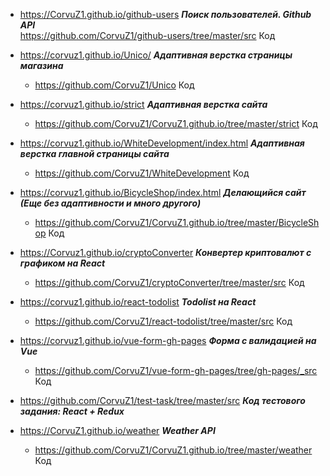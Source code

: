   *  <https://CorvuZ1.github.io/github-users>  **_Поиск пользователей. Github API_**  
     <https://github.com/CorvuZ1/github-users/tree/master/src>  Код  
      
  *  <https://corvuz1.github.io/Unico/> **_Адаптивная верстка страницы магазина_**  
     - <https://github.com/CorvuZ1/Unico> Код  
       
  *  <https://corvuz1.github.io/strict>  **_Адаптивная верстка сайта_**  
     - <https://github.com/CorvuZ1/CorvuZ1.github.io/tree/master/strict>  Код  
        
  *  <https://corvuz1.github.io/WhiteDevelopment/index.html>  **_Адаптивная верстка главной страницы сайта_**  
     - <https://github.com/CorvuZ1/WhiteDevelopment>  Код  

  *  <https://corvuz1.github.io/BicycleShop/index.html> **_Делающийся сайт (Еще без адаптивности и много другого)_**  
     - <https://github.com/CorvuZ1/CorvuZ1.github.io/tree/master/BicycleShop> Код  

  *  <https://Corvuz1.github.io/cryptoConverter>  **_Конвертер криптовалют с графиком на React_**  
     - <https://github.com/CorvuZ1/cryptoConverter/tree/master/src>  Код  

  *  <https://corvuz1.github.io/react-todolist>  **_Todolist на React_**  
     - <https://github.com/CorvuZ1/react-todolist/tree/master/src>  Код  

  *  <https://corvuz1.github.io/vue-form-gh-pages>  **_Форма с валидацией на Vue_**  
     - <https://github.com/CorvuZ1/vue-form-gh-pages/tree/gh-pages/_src>  Код

  *  <https://github.com/CorvuZ1/test-task/tree/master/src>  **_Код тестового задания: React + Redux_**  

  *  <https://CorvuZ1.github.io/weather>  **_Weather API_**  
     - <https://github.com/CorvuZ1/CorvuZ1.github.io/tree/master/weather>  Код  




